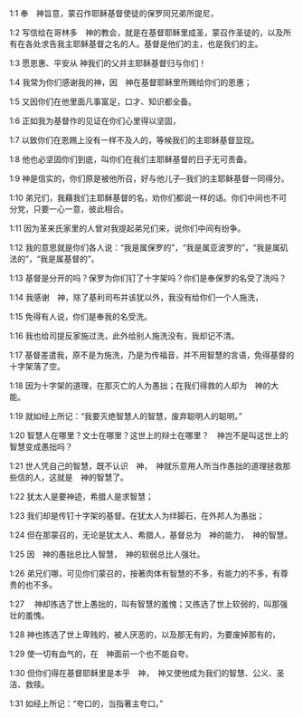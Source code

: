 <a id="1"></a>1:1  奉　神旨意，蒙召作耶稣基督使徒的保罗同兄弟所提尼，  

<a id="2"></a>1:2  写信给在哥林多　神的教会，就是在基督耶稣里成圣，蒙召作圣徒的，以及所有在各处求告我主耶稣基督之名的人。基督是他们的主，也是我们的主。  

<a id="3"></a>1:3  愿恩惠、平安从 神我们的父并主耶稣基督归与你们！  

<a id="4"></a>1:4  我常为你们感谢我的神，因　神在基督耶稣里所赐给你们的恩惠；  

<a id="5"></a>1:5  又因你们在他里面凡事富足，口才、知识都全备。  

<a id="6"></a>1:6  正如我为基督作的见证在你们心里得以坚固，  

<a id="7"></a>1:7  以致你们在恩赐上没有一样不及人的，等候我们的主耶稣基督显现。  

<a id="8"></a>1:8  他也必坚固你们到底，叫你们在我们主耶稣基督的日子无可责备。  

<a id="9"></a>1:9  神是信实的，你们原是被他所召，好与他儿子─我们的主耶稣基督一同得分。  

<a id="10"></a>1:10  弟兄们，我藉我们主耶稣基督的名，劝你们都说一样的话。你们中间也不可分党，只要一心一意，彼此相合。  

<a id="11"></a>1:11  因为革来氏家里的人曾对我提起弟兄们来，说你们中间有纷争。  

<a id="12"></a>1:12  我的意思就是你们各人说：“我是属保罗的”，“我是属亚波罗的”，“我是属矶法的”，“我是属基督的”。  

<a id="13"></a>1:13  基督是分开的吗？保罗为你们钉了十字架吗？你们是奉保罗的名受了洗吗？  

<a id="14"></a>1:14  我感谢　神，除了基利司布并该犹以外，我没有给你们一个人施洗，  

<a id="15"></a>1:15  免得有人说，你们是奉我的名受洗。  

<a id="16"></a>1:16  我也给司提反家施过洗，此外给别人施洗没有，我却记不清。  

<a id="17"></a>1:17  基督差遣我，原不是为施洗，乃是为传福音，并不用智慧的言语，免得基督的十字架落了空。  

<a id="18"></a>1:18  因为十字架的道理，在那灭亡的人为愚拙；在我们得救的人却为　神的大能。  

<a id="19"></a>1:19  就如经上所记：“我要灭绝智慧人的智慧，废弃聪明人的聪明。”  

<a id="20"></a>1:20  智慧人在哪里？文士在哪里？这世上的辩士在哪里？　神岂不是叫这世上的智慧变成愚拙吗？  

<a id="21"></a>1:21  世人凭自己的智慧，既不认识　神，　神就乐意用人所当作愚拙的道理拯救那些信的人，这就是　神的智慧了。  

<a id="22"></a>1:22  犹太人是要神迹，希腊人是求智慧；  

<a id="23"></a>1:23  我们却是传钉十字架的基督。在犹太人为绊脚石，在外邦人为愚拙；  

<a id="24"></a>1:24  但在那蒙召的，无论是犹太人、希腊人，基督总为　神的能力，　神的智慧。  

<a id="25"></a>1:25  因　神的愚拙总比人智慧，　神的软弱总比人强壮。  

<a id="26"></a>1:26  弟兄们哪，可见你们蒙召的，按著肉体有智慧的不多，有能力的不多，有尊贵的也不多。  

<a id="27"></a>1:27  　神却拣选了世上愚拙的，叫有智慧的羞愧；又拣选了世上软弱的，叫那强壮的羞愧。  

<a id="28"></a>1:28  神也拣选了世上卑贱的，被人厌恶的，以及那无有的，为要废掉那有的，  

<a id="29"></a>1:29  使一切有血气的，在　神面前一个也不能自夸。  

<a id="30"></a>1:30  但你们得在基督耶稣里是本乎　神，　神又使他成为我们的智慧、公义、圣洁、救赎。  

<a id="31"></a>1:31  如经上所记：“夸口的，当指著主夸口。”  
